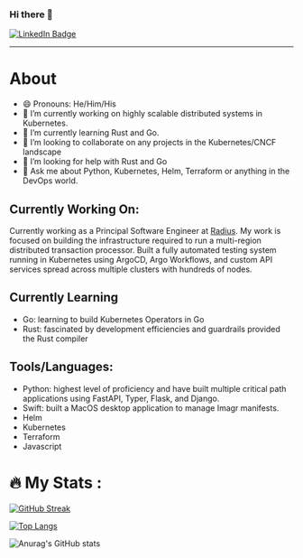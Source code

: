 ### Hi there 👋

<div id="badges">
  <a href="https://www.linkedin.com/in/kyle-crawshaw-086b1132/">
    <img src="https://img.shields.io/badge/LinkedIn-blue?style=for-the-badge&logo=linkedin&logoColor=white" alt="LinkedIn Badge"/>
  </a>
</div>
<img src="https://komarev.com/ghpvc/?username=kylecrawshaw&style=flat-square&color=blue" alt=""/>

---
# About
- 😄 Pronouns: He/Him/His
- 🔭 I’m currently working on highly scalable distributed systems in Kubernetes.
- 🌱 I’m currently learning Rust and Go.
- 👯 I’m looking to collaborate on any projects in the Kubernetes/CNCF landscape
- 🤔 I’m looking for help with Rust and Go
- 💬 Ask me about Python, Kubernetes, Helm, Terraform or anything in the DevOps world.

## Currently Working On:
Currently working as a Principal Software Engineer at [Radius](https://radiustech.xyz). My work is focused on building the infrastructure required to run a multi-region distributed transaction processor. Built a fully automated testing system running in Kubernetes using ArgoCD, Argo Workflows, and custom API services spread across multiple clusters with hundreds of nodes.

## Currently Learning
- Go: learning to build Kubernetes Operators in Go
- Rust: fascinated by development efficiencies and guardrails provided the Rust compiler

## Tools/Languages:
- Python: highest level of proficiency and have built multiple critical path applications using FastAPI, Typer, Flask, and Django.
- Swift: built a MacOS desktop application to manage Imagr manifests.
- Helm
- Kubernetes
- Terraform
- Javascript

# :fire: My Stats :
[![GitHub Streak](http://github-readme-streak-stats.herokuapp.com?user=kylecrawshaw&theme=dark&background=000000)](https://git.io/streak-stats)

[![Top Langs](https://github-readme-stats.vercel.app/api/top-langs/?username=kylecrawshaw&show_icons=true&theme=radical)](https://github.com/anuraghazra/github-readme-stats)

![Anurag's GitHub stats](https://github-readme-stats.vercel.app/api?username=kylecrawshaw&show_icons=true&theme=radical)
